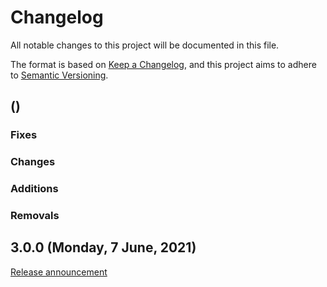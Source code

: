 # Changelog
All notable changes to this project will be documented in this file.

The format is based on [Keep a Changelog](https://keepachangelog.com/en/1.0.0/), and this project aims to adhere to [Semantic Versioning](https://semver.org/spec/v2.0.0.html).

## <Version> (<Release date>)
### Fixes

### Changes

### Additions

### Removals

## 3.0.0 (Monday, 7 June, 2021)
[Release announcement](https://scribe.knuckles.wtf/blog/2021/06/08/laravel-v3)